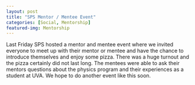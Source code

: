 ```yaml
---
layout: post
title: "SPS Mentor / Mentee Event"
categories: [Social, Mentorship]
featured-img: Mentorship
---
```


Last Friday SPS hosted a mentor and mentee event where we invited everyone to meet up with their mentor or mentee and have the chance to introduce themselves and enjoy some pizza.  There was a huge turnout and the pizza certainly did not last long. The mentees were able to ask their mentors questions about the physics program and their experiences as a student at UVA. We hope to do another event like this soon.